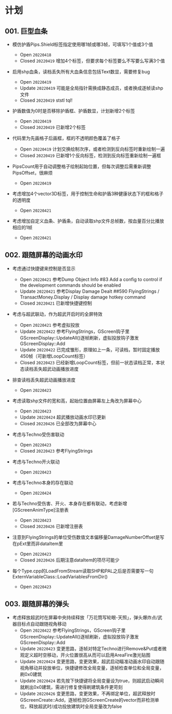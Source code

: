 
# 计划

## 001. 巨型血条

- 模仿护盾Pips.Shield标签指定使用哪1帧或哪3帧，可填写1个值或3个值
  - Open `20220418`
  - Closed `20220419` 增加4个标签，但要求每个标签要么不写要么写满3个值

- 启用shp血条，读档丢失所有大血条信息包括Text数显，需要修复bug
  - Open `20220419`
  - Update `20220419` 可能是全局指针需换成静态成员，或者换成逐帧读shp文件
  - Closed `20220419` ststl tql!

- 护盾数值为0时是否移除护盾框、护盾数显，计划新增2个标签
  - Open `20220419`
  - Closed `20220419` 已新增2个标签

- 代码里为先画格子后画框，框的不透明颜色覆盖了格子
  - Open `20220419` 计划交换绘制次序，或者检测到反向标签时重新绘制一遍
  - Closed `20220419` 已新增1个反向标签，检测到反向标签重新绘制一遍框

- PipsCount用于自动调整格子绘制起始位置，但每次调整后需重新调整PipsOffset，很麻烦
  - Open `20220419`

- 考虑增加4个vector3D标签，用于控制生命和护盾3种健康状态下的框和格子的透明度
  - Open `20220421`

- 考虑增加自定义血条、护盾条，自动读取shp文件总帧数，按血量百分比播放相应的1帧
  - Open `20220421`

## 002. 跟随屏幕的动画水印

- 考虑通过快捷键来控制是否显示
  - Open `20220421` 参考Dump Object Info #83 Add a config to control if the development commands should be enabled
  - Update `20220421` 参考Display Damage Dealt ##590 FlyingStrings / TransactMoney.Display / Display damage hotkey command
  - Closed `20220421` 已新增快捷键控制

- 考虑与超武联动，作为超武开启时的全屏特效
  - Open `20220421` 参考虚拟投放
  - Update `20220422` 参考FlyingStrings，GScreen钩子里GScreenDisplay::UpdateAll()逐帧刷新，虚拟投放钩子激发GScreenDisplay::Add
  - Update `20220422` 已完成雏形，原理如上一条，可读档，暂时固定播放450帧（可新增LoopCount标签）
  - Closed `20220423` 已经新增LoopCount标签，但前一状态读档正常，本状态读档丢失超武动画播放进度

- 排查读档丢失超武动画播放进度
  - Open `20220423`

- 考虑读取shp文件的宽和高，起始位置由屏幕左上角改为屏幕中心
  - Open `20220423`
  - Update `20220424` 超武播放动画水印已更新
  - Closed `20220426` 已全部改为屏幕中心

- 考虑与Techno受伤害联动
  - Open `20220423`
  - Closed `20220423` 参考FlyingStrings

- 考虑与Techno开火联动
  - Open `20220423`

- 考虑与Techno本身的存在联动
  - Open `20220424`

- 若与Techno受伤害、开火、本身存在都有联动，考虑新增[GScreenAnimType]注册表
  - Open `20220423`
  - Closed `20220426` 已新增注册表

- 注意到FlyingStrings的单位受伤数值文本偏移量DamageNumberOffset是写在pExt里而非dataItem里
  - Open `20220423`
  - Closed `20220426` 后期注意dataItem的项尽可能少

- 每个Type.cpp的LoadFromStream读取SHP和PAL之后是否需要写一句ExternVariableClass::LoadVariablesFromDir()
  - Open `20220423`

## 003. 跟随屏幕的弹头

- 考虑释放超武时在屏幕中央持续释放「万花筒写轮眼-天照」，弹头爆炸点/武器目标点自动跟随视角移动
  - Open `20220422` 参考FlyingStrings，GScreen钩子里GScreenDisplay::UpdateAll()逐帧刷新，虚拟投放钩子激发GScreenDisplay::Add
  - Update `20220423` 变更思路，逐帧对特定Techno进行Remove&Put或者微观定义超时空移动，开火位置很高从而可以启用AreaFire激光贴图
  - Update `20220424` 变更思路，变更效果，超武启动瞄准动画水印自动跟随视角移动并投放单位，快捷键修改全局变量，逐帧检查单位和全局变量，刷0x0建筑
  - Update `20220424` 若先按下快捷键将全局变量设为true，则超武启动瞬间就刷出0x0建筑，需进行修复使得刷建筑条件更苛刻
  - Update `20220426` 变更思路，变更效果，不再绑定单位，超武释放时GScreenCreate::Add，逐帧检测GScreenCreate的vector而非检测单位，释放超武时/成功投放建筑时全局变量改为false
